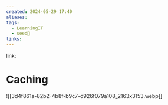 ```yaml
---
created: 2024-05-29 17:40
aliases: 
tags:
  - LearningIT
  - seed🌱
links:
---
```


link:

# Caching

![[3d4f861a-82b2-4b8f-b9c7-d926f079a108_2163x3153.webp]]